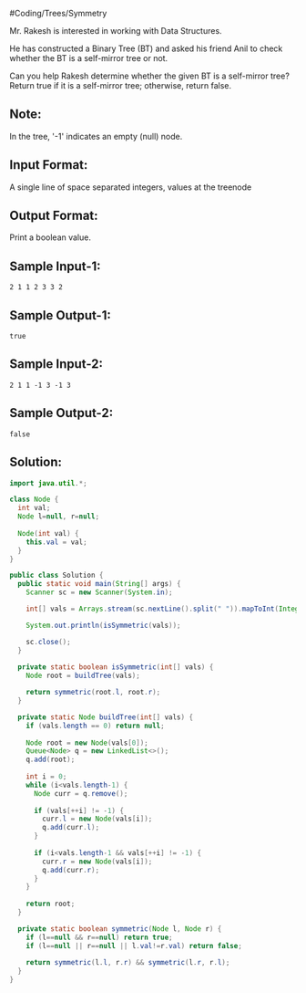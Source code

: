 #Coding/Trees/Symmetry

Mr. Rakesh is interested in working with Data Structures.

He has constructed a Binary Tree (BT) and asked his friend
Anil to check whether the BT is a self-mirror tree or not.

Can you help Rakesh determine whether the given BT is a self-mirror tree?
Return true if it is a self-mirror tree; otherwise, return false.

Note:
------
In the tree, '-1' indicates an empty (null) node.

Input Format:
-------------
A single line of space separated integers, values at the treenode

Output Format:
--------------
Print a boolean value.

Sample Input-1:
---------------
```
2 1 1 2 3 3 2
```

Sample Output-1:
----------------
```
true
```

Sample Input-2:
---------------
```
2 1 1 -1 3 -1 3
```

Sample Output-2:
----------------
```
false
```

## Solution:

```java
import java.util.*;

class Node {
  int val;
  Node l=null, r=null;
  
  Node(int val) {
    this.val = val;
  }
}

public class Solution {
  public static void main(String[] args) {
    Scanner sc = new Scanner(System.in);

    int[] vals = Arrays.stream(sc.nextLine().split(" ")).mapToInt(Integer::parseInt).toArray();

    System.out.println(isSymmetric(vals));

    sc.close();
  }
    
  private static boolean isSymmetric(int[] vals) {
    Node root = buildTree(vals);

    return symmetric(root.l, root.r);
  }

  private static Node buildTree(int[] vals) {
    if (vals.length == 0) return null;
    
    Node root = new Node(vals[0]);
    Queue<Node> q = new LinkedList<>();
    q.add(root);
    
    int i = 0;
    while (i<vals.length-1) {
      Node curr = q.remove();
      
      if (vals[++i] != -1) {
        curr.l = new Node(vals[i]);
        q.add(curr.l);
      }
      
      if (i<vals.length-1 && vals[++i] != -1) {
        curr.r = new Node(vals[i]);
        q.add(curr.r);
      }
    }
    
    return root;
  }

  private static boolean symmetric(Node l, Node r) {
    if (l==null && r==null) return true;
    if (l==null || r==null || l.val!=r.val) return false;
    
    return symmetric(l.l, r.r) && symmetric(l.r, r.l);
  }
}
```